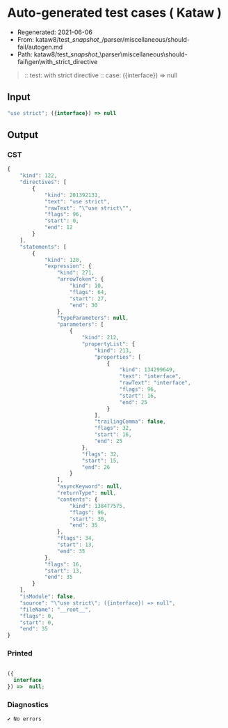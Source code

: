 # Auto-generated test cases ( Kataw )
- Regenerated: 2021-06-06
- From: kataw8/test\__snapshot__/parser/miscellaneous/should-fail/autogen.md
- Path: kataw8/test\__snapshot__\parser\miscellaneous\should-fail\gen\with_strict_directive
> :: test: with strict directive
> :: case: ({interface}) => null
## Input

`````js
"use strict"; ({interface}) => null
`````
## Output

### CST

```javascript
{
    "kind": 122,
    "directives": [
        {
            "kind": 201392131,
            "text": "use strict",
            "rawText": "\"use strict\"",
            "flags": 96,
            "start": 0,
            "end": 12
        }
    ],
    "statements": [
        {
            "kind": 120,
            "expression": {
                "kind": 271,
                "arrowToken": {
                    "kind": 10,
                    "flags": 64,
                    "start": 27,
                    "end": 30
                },
                "typeParameters": null,
                "parameters": [
                    {
                        "kind": 212,
                        "propertyList": {
                            "kind": 213,
                            "properties": [
                                {
                                    "kind": 134299649,
                                    "text": "interface",
                                    "rawText": "interface",
                                    "flags": 96,
                                    "start": 16,
                                    "end": 25
                                }
                            ],
                            "trailingComma": false,
                            "flags": 32,
                            "start": 16,
                            "end": 25
                        },
                        "flags": 32,
                        "start": 15,
                        "end": 26
                    }
                ],
                "asyncKeyword": null,
                "returnType": null,
                "contents": {
                    "kind": 138477575,
                    "flags": 96,
                    "start": 30,
                    "end": 35
                },
                "flags": 34,
                "start": 13,
                "end": 35
            },
            "flags": 16,
            "start": 13,
            "end": 35
        }
    ],
    "isModule": false,
    "source": "\"use strict\"; ({interface}) => null",
    "fileName": "__root__",
    "flags": 0,
    "start": 0,
    "end": 35
}
```

### Printed

```javascript

({
  interface
}) =>  null;
```

### Diagnostics

```javascript
✔ No errors
```

